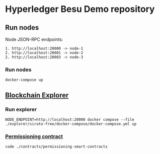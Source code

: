 # Hyperledger Besu Demo repository

## Run nodes
Node JSON-RPC endpoints:

    1. http://localhost:20000 -> node-1
    2. http://localhost:20001 -> node-2
    2. http://localhost:20003 -> node-3

### Run nodes
    docker-compose up

## [Blockchain Explorer](https://besu.hyperledger.org/stable/private-networks/how-to/monitor/sirato-explorer)

### Run explorer
    NODE_ENDPOINT=http://localhost:20000 docker compose --file ./explorer/sirato-free/docker-compose/docker-compose.yml up

### [Permissioning contract](https://besu.hyperledger.org/stable/private-networks/concepts/permissioning/onchain)
    code ./contracts/permissioning-smart-contracts